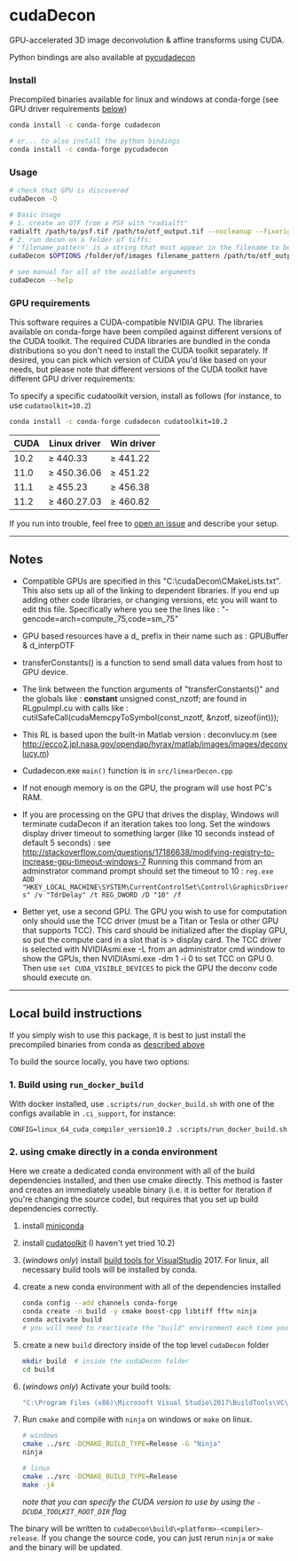 # cudaDecon

GPU-accelerated 3D image deconvolution & affine transforms using CUDA.

Python bindings are also available at [pycudadecon](https://github.com/tlambert03/pycudadecon)

### Install

Precompiled binaries available for linux and windows at conda-forge
(see GPU driver requirements [below](#gpu-requirements))

```sh
conda install -c conda-forge cudadecon

# or... to also install the python bindings
conda install -c conda-forge pycudadecon
```

### Usage

```sh
# check that GPU is discovered
cudaDecon -Q

# Basic Usage
# 1. create an OTF from a PSF with "radialft"
radialft /path/to/psf.tif /path/to/otf_output.tif --nocleanup --fixorigin 10
# 2. run decon on a folder of tiffs:
# 'filename_pattern' is a string that must appear in the filename to be processed
cudaDecon $OPTIONS /folder/of/images filename_pattern /path/to/otf_output.tif

# see manual for all of the available arguments
cudaDecon --help
```

### GPU requirements

This software requires a CUDA-compatible NVIDIA GPU.
The libraries available on conda-forge have been compiled against different versions of the CUDA toolkit.  The required CUDA libraries are bundled in the conda distributions so you don't need to install the CUDA toolkit separately.  If desired, you can pick which version of CUDA you'd like based on your needs, but please note that different versions of the CUDA toolkit have different GPU driver requirements:

To specify a specific cudatoolkit version, install as follows (for instance, to use
`cudatoolkit=10.2`)

```sh
conda install -c conda-forge cudadecon cudatoolkit=10.2
```

| CUDA  | Linux driver | Win driver |
| ----- | ------------ | ---------- |
| 10.2  | ≥ 440.33     | ≥ 441.22   |
| 11.0  | ≥ 450.36.06  | ≥ 451.22   |
| 11.1  | ≥ 455.23     | ≥ 456.38   |
| 11.2  | ≥ 460.27.03  | ≥ 460.82   |


If you run into trouble, feel free to [open an issue](https://github.com/scopetools/cudaDecon/issues) and describe your setup.


----- 

## Notes

* Compatible GPUs are specified in this "C:\cudaDecon\CMakeLists.txt".  This also sets up all of the linking to dependent libraries.  If you end up adding other code libraries, or changing versions, etc you will want to edit this file.  Specifically where you see the lines like : "-gencode=arch=compute_75,code=sm_75"

* GPU based resources have a d_ prefix in their name such as : GPUBuffer & d_interpOTF

* transferConstants() is a function to send small data values from host to GPU device.

* The link between the function arguments of "transferConstants()" and the globals like : __constant__ unsigned const_nzotf; are found in RLgpuImpl.cu with calls like : cutilSafeCall(cudaMemcpyToSymbol(const_nzotf, &nzotf, sizeof(int)));

* This RL is based upon the built-in Matlab version : deconvlucy.m (see http://ecco2.jpl.nasa.gov/opendap/hyrax/matlab/images/images/deconvlucy.m)

* Cudadecon.exe `main()` function is in `src/linearDecon.cpp`

* If not enough memory is on the GPU, the program will use host PC's RAM.

* If you are processing on the GPU that drives the display, Windows will terminate cudaDecon if an iteration takes too long.  Set the windows display driver timeout to something larger (like 10 seconds instead of default 5 seconds) :
see http://stackoverflow.com/questions/17186638/modifying-registry-to-increase-gpu-timeout-windows-7
Running this command from an adminstrator command prompt should set the timeout to 10 :
`reg.exe ADD "HKEY_LOCAL_MACHINE\SYSTEM\CurrentControlSet\Control\GraphicsDrivers" /v "TdrDelay" /t REG_DWORD /D "10" /f`

* Better yet, use a second GPU.  The GPU you wish to use for computation only should use the TCC driver (must be a Titan or Tesla or other GPU that supports TCC).  This card should be initialized after the display GPU, so put the compute card in a slot that is > display card.  The TCC driver is selected with NVIDIAsmi.exe -L from an administrator cmd window to show the GPUs, then NVIDIAsmi.exe -dm 1 -i 0 to set TCC on GPU 0.  Then use `set CUDA_VISIBLE_DEVICES` to pick the GPU the deconv code should execute on.

---------------------

## Local build instructions

If you simply wish to use this package, it is best to just install the precompiled binaries from conda as [described above](#install-precompiled-binaries)

To build the source locally, you have two options:

### 1. Build using `run_docker_build`

With docker installed, use `.scripts/run_docker_build.sh` with one of the
configs available in `.ci_support`, for instance:

```
CONFIG=linux_64_cuda_compiler_version10.2 .scripts/run_docker_build.sh
```

### 2. using cmake directly in a conda environment

Here we create a dedicated conda environment with all of the build dependencies
installed, and then use cmake directly.  This method is faster and creates an
immediately useable binary (i.e. it is better for iteration if you're changing
the source code), but requires that you set up build dependencies correctly.
   

1. install [miniconda](https://docs.conda.io/en/latest/miniconda.html)
2. install [cudatoolkit](https://developer.nvidia.com/cuda-10.1-download-archive-update2) (I haven't yet tried 10.2)
3. (*windows only*) install [build tools for VisualStudio](https://visualstudio.microsoft.com/downloads/#build-tools-for-visual-studio-2017) 2017.  For linux, all necessary build tools will be installed by conda.

4. create a new conda environment with all of the dependencies installed

    ```sh
    conda config --add channels conda-forge
    conda create -n build -y cmake boost-cpp libtiff fftw ninja
    conda activate build  
    # you will need to reactivate the "build" environment each time you close the terminal
    ```

5. create a new `build` directory inside of the top level `cudaDecon` folder

    ```sh
    mkdir build  # inside the cudaDecon folder
    cd build
    ```

6. (*windows only*) Activate your build tools:

    ```cmd
    "C:\Program Files (x86)\Microsoft Visual Studio\2017\BuildTools\VC\Auxiliary\Build\vcvars64.bat"
    ```

7. Run `cmake` and compile with `ninja` on windows or `make` on linux.

    ```sh
    # windows
    cmake ../src -DCMAKE_BUILD_TYPE=Release -G "Ninja"
    ninja

    # linux
    cmake ../src -DCMAKE_BUILD_TYPE=Release
    make -j4
    ```

    *note that you can specify the CUDA version to use by using the `-DCUDA_TOOLKIT_ROOT_DIR` flag* 

The binary will be written to `cudaDecon\build\<platform>-<compiler>-release`.
If you change the source code, you can just rerun `ninja` or `make` and the
binary will be updated.
